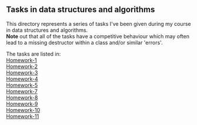 ## Tasks in data structures and algorithms ##
This directory represents a series of tasks I've been given during my course in data structures and algorithms.<br/>
<b>Note</b> out that all of the tasks have a competitive behaviour which may often lead to a missing destructor within a class and/or similar 'errors'.

The tasks are listed in:<br/>
[Homework-1](./hw-1)<br/>
[Homework-2](./hw-2)<br/>
[Homework-3](./hw-3)<br/>
[Homework-4](./hw-4)<br/>
[Homework-5](./hw-5)<br/>
[Homework-7](./hw-7)<br/>
[Homework-8](./hw-8)<br/>
[Homework-9](./hw-9)<br/>
[Homework-10](./hw-10)<br/>
[Homework-11](./hw-11)
